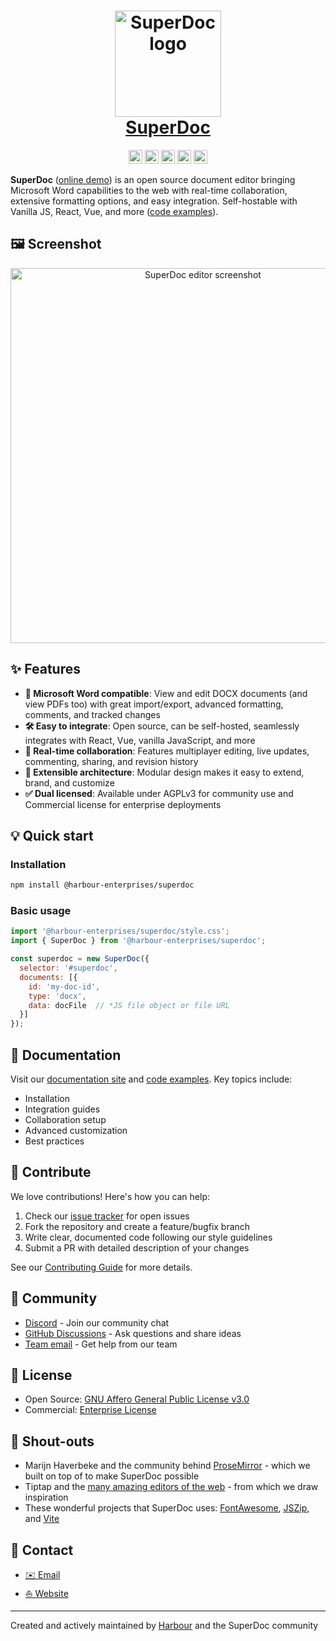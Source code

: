 
<h1 align="center">
  <a href="https://www.superdoc.dev" target="_blank">
    <img alt="SuperDoc logo" src="https://storage.googleapis.com/public_statichosting/SuperDocHomepage/logo.webp" width="170px" height="auto" />
  </a>
  <BR />
  <a href="https://www.superdoc.dev" target="_blank">
    SuperDoc
  </a>
</h1>

<div align="center">
  <a href="https://www.superdoc.dev" target="_blank"><img src="https://img.shields.io/badge/Official%20Site-1355ff.svg" height="22px"></a>
  <a href="https://docs.superdoc.dev" target="_blank"><img src="https://img.shields.io/badge/docs-available-1355ff.svg" height="22px"></a>
  <a href="https://www.gnu.org/licenses/agpl-3.0" target="_blank"><img src="https://img.shields.io/badge/License-AGPL%20v3-1355ff.svg?color=1355ff" height="22px"></a>
  <a href="https://www.gnu.org/licenses/agpl-3.0" target="_blank"><img src="https://img.shields.io/npm/v/@harbour-enterprises/superdoc.svg?color=1355ff" height="22px"></a>
  <a href="https://www.discord.com/invite/b9UuaZRyaB" target="_blank"><img src="https://img.shields.io/badge/discord-join-1355ff" height="22px"></a>
</div>

<strong>SuperDoc</strong> (<a href="https://www.superdoc.dev" target="_blank">online demo</a>) is an open source document editor bringing Microsoft Word capabilities to the web with real-time collaboration, extensive formatting options, and easy integration. Self-hostable with Vanilla JS, React, Vue, and more (<a href="https://github.com/Harbour-Enterprises/SuperDoc/tree/main/examples" target="_blank">code examples</a>).

## 🖼️ Screenshot

<div align="center">
  <a href="https://www.superdoc.dev" target="_blank">
    <img alt="SuperDoc editor screenshot" src="https://storage.googleapis.com/public_statichosting/SuperDocHomepage/screeenshot.png" width="600px" height="auto" />
  </a>
</div>

## ✨ Features

- **📝 Microsoft Word compatible**: View and edit DOCX documents (and view PDFs too) with great import/export, advanced formatting, comments, and tracked changes
- **🛠️ Easy to integrate**: Open source, can be self-hosted, seamlessly integrates with React, Vue, vanilla JavaScript, and more
- **👥 Real-time collaboration**: Features multiplayer editing, live updates, commenting, sharing, and revision history
- **📐 Extensible architecture**: Modular design makes it easy to extend, brand, and customize
- **✅ Dual licensed**: Available under AGPLv3 for community use and Commercial license for enterprise deployments

## 💡 Quick start

### Installation

```bash
npm install @harbour-enterprises/superdoc
```

### Basic usage

```javascript
import '@harbour-enterprises/superdoc/style.css';
import { SuperDoc } from '@harbour-enterprises/superdoc';

const superdoc = new SuperDoc({
  selector: '#superdoc',
  documents: [{
    id: 'my-doc-id',
    type: 'docx',
    data: docFile  // *JS file object or file URL
  }]
});
```

## 📖 Documentation

Visit our <a href="https://docs.superdoc.dev" target="_blank">documentation site</a> and <a href="https://github.com/Harbour-Enterprises/SuperDoc/tree/main/examples" target="_blank">code examples</a>. Key topics include:

- Installation
- Integration guides
- Collaboration setup
- Advanced customization
- Best practices

## 🤝 Contribute

We love contributions! Here's how you can help:

1. Check our [issue tracker](https://github.com/Harbour-Enterprises/SuperDoc/issues) for open issues
2. Fork the repository and create a feature/bugfix branch
3. Write clear, documented code following our style guidelines
4. Submit a PR with detailed description of your changes

See our [Contributing Guide](CONTRIBUTING.md) for more details.

## 💬 Community

- [Discord](https://discord.gg/FBeRDqWy) - Join our community chat
- [GitHub Discussions](https://github.com/Harbour-Enterprises/SuperDoc/discussions) - Ask questions and share ideas
- [Team email](mailto:q@superdoc.dev) - Get help from our team

## 📄 License

- Open Source: [GNU Affero General Public License v3.0](https://www.gnu.org/licenses/agpl-3.0.html)
- Commercial: [Enterprise License](https://www.harbourshare.com/get-in-touch)

## 🙌 Shout-outs

- Marijn Haverbeke and the community behind <a href="https://prosemirror.net" target="_blank">ProseMirror</a> - which we built on top of to make SuperDoc possible
- Tiptap and the <a href="https://github.com/JefMari/awesome-wysiwyg-editors" target="_blank">many amazing editors of the web</a> - from which we draw inspiration
- These wonderful projects that SuperDoc uses: <a href="https://fontawesome.com/" target="_blank">FontAwesome</a>, <a href="https://stuk.github.io/jszip/" target="_blank">JSZip</a>, and <a href="https://vite.dev" target="_blank">Vite</a>

## 📱 Contact

- [✉️ Email](mailto:q@superdoc.dev?subject=[SuperDoc]%20Project%20inquiry)
- [⛵️ Website](https://superdoc.dev)


---

Created and actively maintained by <a href="https://www.superdoc.dev" target="_blank">Harbour</a> and the SuperDoc community
